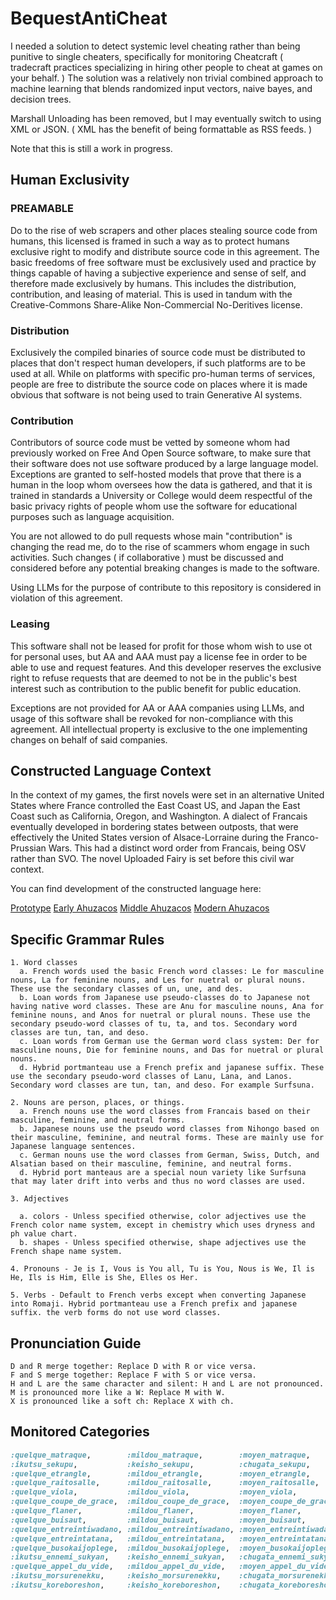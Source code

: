 # BequestAntiCheat
I needed a solution to detect systemic level cheating rather than being punitive to single cheaters, specifically for monitoring Cheatcraft ( tradecraft practices specializing in hiring other people to cheat at games on your behalf. ) The solution was a relatively non trivial combined approach to machine learning that blends randomized input vectors, naive bayes, and decision trees.

Marshall Unloading has been removed, but I may eventually switch to using XML or JSON. ( XML has the benefit of being formattable as RSS feeds. )

Note that this is still a work in progress.

## Human Exclusivity
### PREAMABLE
Do to the rise of web scrapers and other places stealing source code from humans, this licensed is framed in such a way as to protect humans exclusive right to modify and distribute source code in this agreement. The basic freedoms of free software must be exclusively used and practice by things capable of having a subjective experience and sense of self, and therefore made exclusively by humans. This includes the distribution, contribution, and leasing of material. This is used in tandum with the Creative-Commons Share-Alike Non-Commercial No-Deritives license.

### Distribution
Exclusively the compiled binaries of source code must be distributed to places that don't respect human developers, if such platforms are to be used at all. While on platforms with specific pro-human terms of services, people are free to distribute the source code on places where it is made obvious that software is not being used to train Generative AI systems.

### Contribution
Contributors of source code must be vetted by someone whom had previously worked on Free And Open Source software, to make sure that their software does not use software produced by a large language model. Exceptions are granted to self-hosted models that prove that there is a human in the loop whom oversees how the data is gathered, and that it is trained in standards a University or College would deem respectful of the basic privacy rights of people whom use the software for educational purposes such as language acquisition.

You are not allowed to do pull requests whose main "contribution" is changing the read me, do to the rise of scammers whom engage in such activities. Such changes ( if collaborative ) must be discussed and considered before any potential breaking changes is made to the software.

Using LLMs for the purpose of contribute to this repository is considered in violation of this agreement.

### Leasing
This software shall not be leased for profit for those whom wish to use ot for personal uses, but AA and AAA must pay a license fee in order to be able to use and request features. And this developer reserves the exclusive right to refuse requests that are deemed to not be in the public's best interest such as contribution to the public benefit for public education.

Exceptions are not provided for AA or AAA companies using LLMs, and usage of this software shall be revoked for non-compliance with this agreement. All intellectual property is exclusive to the one implementing changes on behalf of said companies.

## Constructed Language Context
In the context of my games, the first novels were set in an alternative United States where France controlled the East Coast US, and Japan the East Coast such as California, Oregon, and Washington. A dialect of Francais eventually developed in bordering states between outposts, that were effectively the United States version of Alsace-Lorraine during the Franco-Prussian Wars. This had a distinct word order from Francais, being OSV rather than SVO. The novel Uploaded Fairy is set before this civil war context.

You can find development of the constructed language here:

[Prototype](https://bequestdecendresstudios.github.io/BequestAntiCheat/Proto/)
[Early Ahuzacos](https://bequestdecendresstudios.github.io/BequestAntiCheat/EarlyFraponic)
[Middle Ahuzacos](https://bequestdecendresstudios.github.io/BequestAntiCheat/MiddleFraponic/)
[Modern Ahuzacos](https://bequestdecendresstudios.github.io/BequestAntiCheat/ModernFraponic/)

## Specific Grammar Rules
~~~
1. Word classes
  a. French words used the basic French word classes: Le for masculine nouns, La for feminine nouns, and Les for nuetral or plural nouns. These use the secondary classes of un, une, and des.
  b. Loan words from Japanese use pseudo-classes do to Japanese not having native word classes. These are Anu for masculine nouns, Ana for feminine nouns, and Anos for nuetral or plural nouns. These use the secondary pseudo-word classes of tu, ta, and tos. Secondary word classes are tun, tan, and deso.
  c. Loan words from German use the German word class system: Der for masculine nouns, Die for feminine nouns, and Das for nuetral or plural nouns.
  d. Hybrid portmanteau use a French prefix and japanese suffix. These use the secondary pseudo-word classes of Lanu, Lana, and Lanos. Secondary word classes are tun, tan, and deso. For example Surfsuna.

2. Nouns are person, places, or things.
  a. French nouns use the word classes from Francais based on their masculine, feminine, and neutral forms.
  b. Japanese nouns use the pseudo word classes from Nihongo based on their masculine, feminine, and neutral forms. These are mainly use for Japanese language sentences.
  c. German nouns use the word classes from German, Swiss, Dutch, and Alsatian based on their masculine, feminine, and neutral forms.
  d. Hybrid port manteaus are a special noun variety like Surfsuna that may later drift into verbs and thus no word classes are used.

3. Adjectives

  a. colors - Unless specified otherwise, color adjectives use the French color name system, except in chemistry which uses dryness and ph value chart.
  b. shapes - Unless specified otherwise, shape adjectives use the French shape name system.

4. Pronouns - Je is I, Vous is You all, Tu is You, Nous is We, Il is He, Ils is Him, Elle is She, Elles os Her.

5. Verbs - Default to French verbs except when converting Japanese into Romaji. Hybrid portmanteau use a French prefix and japanese suffix. the verb forms do not use word classes.
~~~

## Pronunciation Guide
~~~
D and R merge together: Replace D with R or vice versa.
F and S merge together: Replace F with S or vice versa.
H and L are the same character and silent: H and L are not pronounced.
M is pronounced more like a W: Replace M with W.
X is pronounced like a soft ch: Replace X with ch.
~~~

## Monitored Categories
~~~ruby
:quelque_matraque,        :mildou_matraque,        :moyen_matraque,        :grande_matraque,               :limite_matraque), # Bludgeoning
:ikutsu_sekupu,           :keisho_sekupu,          :chugata_sekupu,        :takai_sekupu,                    :limite_sekupu), # Scooping contamination
:quelque_etrangle,        :mildou_etrangle,        :moyen_etrangle,        :grande_etrangle,              :limite_entrangle), # Strangling
:quelque_raitosalle,      :mildou_raitosalle,      :moyen_raitosalle,      :grande_raitosalle,           :limite_raitosalle), # Flashlight ( Eventually use hybrid plural )
:quelque_viola,           :mildou_viola,           :moyen_viola,           :grande_viola,                     :limite_viola), # exiting situations abruptly
:quelque_coupe_de_grace,  :mildou_coupe_de_grace,  :moyen_coupe_de_grace,  :grande_coupe_de_grace,   :limite_coupe_de_grace), # Counter Attacks
:quelque_flaner,          :mildou_flaner,          :moyen_flaner,          :grande_flaner,                   :limite_flaner), # Sneaking
:quelque_buisaut,         :mildou_buisaut,         :moyen_buisaut,         :grande_buisaut,                 :limite_buisaut), # Boui Hopping
:quelque_entreintiwadano, :mildou_entreintiwadano, :moyen_entreintiwadano, :grande_entreintiwadano, :limite_entreintiwadano), # Ledge Holding ( Eventually use hybrid plural )
:quelque_entreintatana,   :mildou_entreintatana,   :moyen_entreintatana,   :grande_entreintatana,     :limite_entreintatana), # Legacy Gift Destruction ( Eventually use hybrid plural )
:quelque_busokaijoplege,  :mildou_busokaijoplege,  :moyen_busokaijoplege,  :grande_busokaijoplege,   :limite_busokaijoplege), # Disarm Traps   ( Eventually use hybrid plural )
:ikutsu_ennemi_sukyan,    :keisho_ennemi_sukyan,   :chugata_ennemi_sukyan, :takai_ennemi_sukyan,      :limite_ennemi_sukyan), # Enemy Scan
:quelque_appel_du_vide,   :mildou_appel_du_vide,   :moyen_appel_du_vide,   :grande_appel_du_vide,     :limite_appel_du_vide), # See failures before they happen ( Eventually use hybrid plural )
:ikutsu_morsurenekku,     :keisho_morsurenekku,    :chugata_morsurenekku,  :takai_morsurenekku,        :limite_morsurenekku), # Types Traded Blood
:ikutsu_koreboreshon,     :keisho_koreboreshon,    :chugata_koreboreshon,  :takai_koreboreshon,        :limite_koreboreshon), # Detects Indirect Collaboration
~~~
